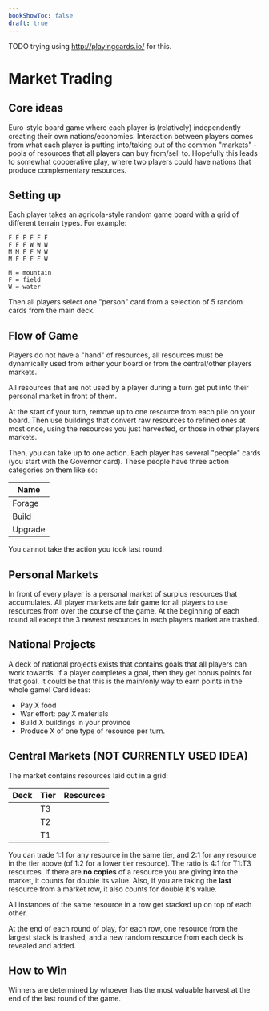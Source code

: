 ```yaml
---
bookShowToc: false
draft: true
---
```


TODO trying using http://playingcards.io/ for this.

# Market Trading

## Core ideas

Euro-style board game where each player is (relatively) independently creating
their own nations/economies.  Interaction between players comes from what each
player is putting into/taking out of the common "markets" - pools of resources
that all players can buy from/sell to.  Hopefully this leads to somewhat
cooperative play, where two players could have nations that produce
complementary resources.


## Setting up

Each player takes an agricola-style random game board with a grid of different
terrain types.  For example:

```
F F F F F F
F F F W W W
M M F F W W
M F F F F W

M = mountain
F = field
W = water
```

Then all players select one "person" card from a selection of 5 random cards
from the main deck.


## Flow of Game

Players do not have a "hand" of resources, all resources must be dynamically
used from either your board or from the central/other players markets.

All resources that are not used by a player during a turn get put into their
personal market in front of them.

At the start of your turn, remove up to one resource from each pile on your
board.  Then use buildings that convert raw resources to refined ones at most
once, using the resources you just harvested, or those in other players
markets.

Then, you can take up to one action.  Each player has several "people" cards
(you start with the Governor card).  These people have three action categories
on them like so:

Name    |
------- |
Forage  |
Build   |
Upgrade |

You cannot take the action you took last round.


## Personal Markets

In front of every player is a personal market of surplus resources that
accumulates.  All player markets are fair game for all players to use resources
from over the course of the game.  At the beginning of each round all except
the 3 newest resources in each players market are trashed.


## National Projects

A deck of national projects exists that contains goals that all players can
work towards.  If a player completes a goal, then they get bonus points for
that goal.  It could be that this is the main/only way to earn points in the
whole game!  Card ideas:

* Pay X food
* War effort: pay X materials
* Build X buildings in your province
* Produce X of one type of resource per turn.


## Central Markets (NOT CURRENTLY USED IDEA)

The market contains resources laid out in a grid:

Deck | Tier | Resources
---- | ---- | ---------
     | T3   |
     | T2   |
     | T1   |

You can trade 1:1 for any resource in the same tier, and 2:1 for any resource
in the tier above (of 1:2 for a lower tier resource).  The ratio is 4:1 for
T1:T3 resources.  If there are **no copies** of a resource you are giving into
the market, it counts for double its value.  Also, if you are taking the
**last** resource from a market row, it also counts for double it's value.

All instances of the same resource in a row get stacked up on top of each
other.  

At the end of each round of play, for each row, one resource from the largest
stack is trashed, and a new random resource from each deck is revealed and
added.


## How to Win

Winners are determined by whoever has the most valuable harvest at the end of
the last round of the game.

